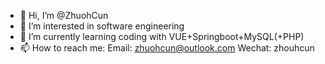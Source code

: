 - 👋 Hi, I’m @ZhuohCun
- 👀 I’m interested in software engineering
- 🌱 I’m currently learning coding with VUE+Springboot+MySQL(+PHP)
- 📫 How to reach me: Email: zhuohcun@outlook.com   Wechat: zhouhcun

<!---
ZhuohCun/ZhuohCun is a ✨ special ✨ repository because its `README.md` (this file) appears on your GitHub profile.
You can click the Preview link to take a look at your changes.
--->
